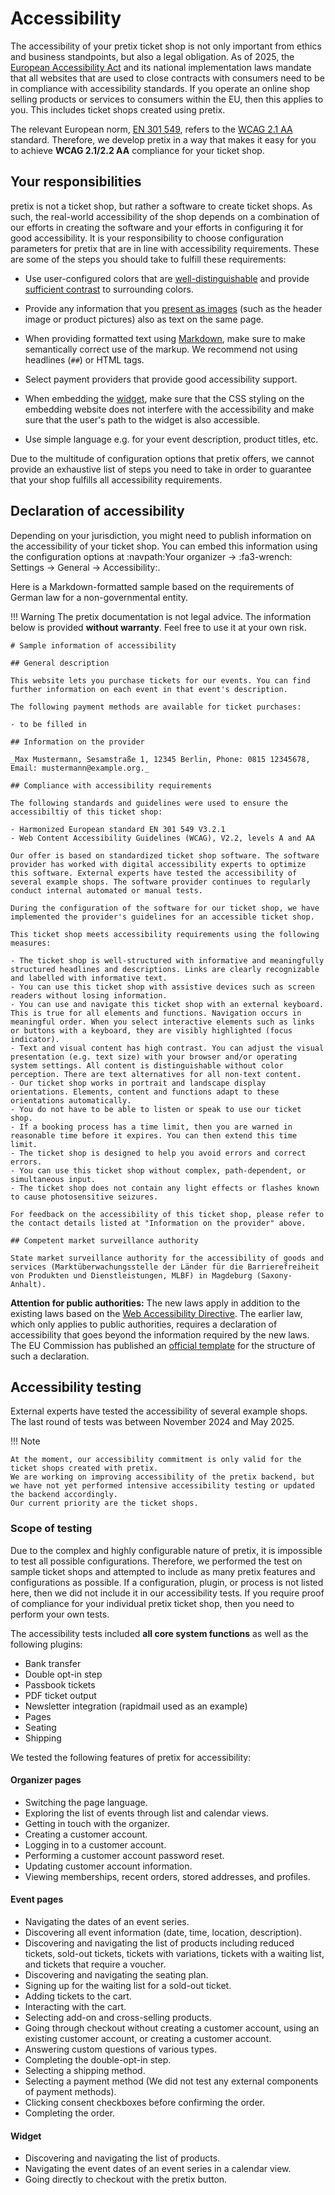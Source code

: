 # Accessibility

The accessibility of your pretix ticket shop is not only important from ethics and business standpoints, but also a legal obligation.
As of 2025, the [European Accessibility Act](https://en.wikipedia.org/wiki/European_Accessibility_Act) and its national implementation laws mandate that all websites that are used to close contracts with consumers need to be in compliance with accessibility standards.
If you operate an online shop selling products or services to consumers within the EU, then this applies to you. 
This includes ticket shops created using pretix. 

The relevant European norm, [EN 301 549](https://en.wikipedia.org/wiki/EN_301_549), refers to the [WCAG 2.1 AA](https://en.wikipedia.org/wiki/Web_Content_Accessibility_Guidelines) standard.
Therefore, we develop pretix in a way that makes it easy for you to achieve **WCAG 2.1/2.2 AA** compliance for your ticket shop.

## Your responsibilities

pretix is not a ticket shop, but rather a software to create ticket shops.
As such, the real-world accessibility of the shop depends on a combination of our efforts in creating the software and your efforts in configuring it for good accessibility.
It is your responsibility to choose configuration parameters for pretix that are in line with accessibility requirements.
These are some of the steps you should take to fulfill these requirements:

- Use user-configured colors that are [well-distinguishable](https://www.w3.org/TR/WCAG22/#use-of-color) and provide [sufficient contrast](https://www.w3.org/TR/WCAG22/#contrast-minimum) to surrounding colors.

- Provide any information that you [present as images](https://www.w3.org/TR/WCAG22/#images-of-text) (such as the header image or product pictures) also as text on the same page. 

- When providing formatted text using [Markdown](../guides/markdown.md), make sure to make semantically correct use of the markup. 
We recommend not using headlines (``##``) or HTML tags. 

- Select payment providers that provide good accessibility support.

- When embedding the [widget](../guides/widget.md), make sure that the CSS styling on the embedding website does not interfere with the accessibility and make sure that the user's path to the widget is also accessible.

- Use simple language e.g. for your event description, product titles, etc.
 
Due to the multitude of configuration options that pretix offers, we cannot provide an exhaustive list of steps you need to take in order to guarantee that your shop fulfills all accessibility requirements.

## Declaration of accessibility

Depending on your jurisdiction, you might need to publish information on the accessibility of your ticket shop.
You can embed this information using the configuration options at :navpath:Your organizer → :fa3-wrench: Settings → General → Accessibility:. 

Here is a Markdown-formatted sample based on the requirements of German law for a non-governmental entity.

!!! Warning 
    The pretix documentation is not legal advice. 
    The information below is provided **without warranty**. 
    Feel free to use it at your own risk.

```
# Sample information of accessibility

## General description

This website lets you purchase tickets for our events. You can find further information on each event in that event's description.

The following payment methods are available for ticket purchases:

- to be filled in

## Information on the provider

_Max Mustermann, Sesamstraße 1, 12345 Berlin, Phone: 0815 12345678, Email: mustermann@example.org._

## Compliance with accessibility requirements

The following standards and guidelines were used to ensure the accessibiltiy of this ticket shop:

- Harmonized European standard EN 301 549 V3.2.1
- Web Content Accessibility Guidelines (WCAG), V2.2, levels A and AA

Our offer is based on standardized ticket shop software. The software provider has worked with digital accessibility experts to optimize this software. External experts have tested the accessibility of several example shops. The software provider continues to regularly conduct internal automated or manual tests. 

During the configuration of the software for our ticket shop, we have implemented the provider's guidelines for an accessible ticket shop.

This ticket shop meets accessibility requirements using the following measures:

- The ticket shop is well-structured with informative and meaningfully structured headlines and descriptions. Links are clearly recognizable and labelled with informative text. 
- You can use this ticket shop with assistive devices such as screen readers without losing information.
- You can use and navigate this ticket shop with an external keyboard. This is true for all elements and functions. Navigation occurs in meaningful order. When you select interactive elements such as links or buttons with a keyboard, they are visibly highlighted (focus indicator). 
- Text and visual content has high contrast. You can adjust the visual presentation (e.g. text size) with your browser and/or operating system settings. All content is distinguishable without color perception. There are text alternatives for all non-text content. 
- Our ticket shop works in portrait and landscape display orientations. Elements, content and functions adapt to these orientations automatically.
- You do not have to be able to listen or speak to use our ticket shop.
- If a booking process has a time limit, then you are warned in reasonable time before it expires. You can then extend this time limit.
- The ticket shop is designed to help you avoid errors and correct errors. 
- You can use this ticket shop without complex, path-dependent, or simultaneous input. 
- The ticket shop does not contain any light effects or flashes known to cause photosensitive seizures. 

For feedback on the accessibility of this ticket shop, please refer to the contact details listed at "Information on the provider" above.

## Competent market surveillance authority

State market surveillance authority for the accessibility of goods and services (Marktüberwachungsstelle der Länder für die Barrierefreiheit von Produkten und Dienstleistungen, MLBF) in Magdeburg (Saxony-Anhalt).
```

**Attention for public authorities:** The new laws apply in addition to the existing laws based on the [Web Accessibility Directive](https://en.wikipedia.org/wiki/Web_Accessibility_Directive).
The earlier law, which only applies to public authorities, requires a declaration of accessibility that goes beyond the information required by the new laws.
The EU Commission has published an [official template](https://eur-lex.europa.eu/legal-content/DE/TXT/HTML/?uri=CELEX:32018D1523) for the structure of such a declaration.

## Accessibility testing

External experts have tested the accessibility of several example shops. 
The last round of tests was between November 2024 and May 2025.

!!! Note

    At the moment, our accessibility commitment is only valid for the ticket shops created with pretix.
    We are working on improving accessibility of the pretix backend, but we have not yet performed intensive accessibility testing or updated the backend accordingly. 
    Our current priority are the ticket shops. 

### Scope of testing

Due to the complex and highly configurable nature of pretix, it is impossible to test all possible configurations.
Therefore, we performed the test on sample ticket shops and attempted to include as many pretix features and configurations as possible.
If a configuration, plugin, or process is not listed here, then we did not include it in our accessibility tests.
If you require proof of compliance for your individual pretix ticket shop, then you need to perform your own tests.

The accessibility tests included **all core system functions** as well as the following plugins:

- Bank transfer
- Double opt-in step 
- Passbook tickets
- PDF ticket output
- Newsletter integration (rapidmail used as an example)
- Pages
- Seating
- Shipping

We tested the following features of pretix for accessibility: 

#### Organizer pages

- Switching the page language.
- Exploring the list of events through list and calendar views.
- Getting in touch with the organizer.
- Creating a customer account.
- Logging in to a customer account.
- Performing a customer account password reset.
- Updating customer account information.
- Viewing memberships, recent orders, stored addresses, and profiles.

#### Event pages

- Navigating the dates of an event series.
- Discovering all event information (date, time, location, description).
- Discovering and navigating the list of products including reduced tickets, sold-out tickets, tickets with variations, tickets with a waiting list, and tickets that require a voucher.
- Discovering and navigating the seating plan.
- Signing up for the waiting list for a sold-out ticket.
- Adding tickets to the cart. 
- Interacting with the cart. 
- Selecting add-on and cross-selling products.
- Going through checkout without creating a customer account, using an existing customer account, or creating a customer account.
- Answering custom questions of various types.
- Completing the double-opt-in step.
- Selecting a shipping method.
- Selecting a payment method (We did not test any external components of payment methods).
- Clicking consent checkboxes before confirming the order.
- Completing the order.

#### Widget

- Discovering and navigating the list of products.
- Navigating the event dates of an event series in a calendar view.
- Going directly to checkout with the pretix button.